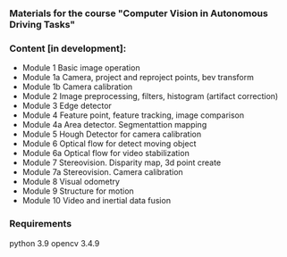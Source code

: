 ### Materials for the course "Computer Vision in Autonomous Driving Tasks" 
### Content [in development]:
- Module 1 Basic image operation
- Module 1a Camera, project and reproject points, bev transform
- Module 1b Camera calibration
- Module 2 Image preprocessing, filters, histogram (artifact correction) 
- Module 3 Edge detector
- Module 4 Feature point, feature tracking, image comparison
- Module 4a Area detector. Segmentattion mapping
- Module 5 Hough Detector for camera calibration
- Module 6 Optical flow for detect moving object  
- Module 6a Optical flow for video stabilization
- Module 7 Stereovision. Disparity map, 3d point create
- Module 7a Stereovision. Camera calibration
- Module 8 Visual odometry
- Module 9 Structure for motion
- Module 10 Video and inertial data fusion

### Requirements
python 3.9
opencv 3.4.9
